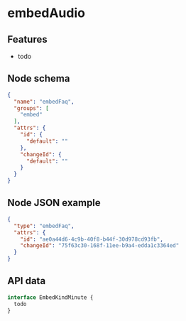 # embedAudio

## Features
- todo

## Node schema

```json
{
  "name": "embedFaq",
  "groups": [
    "embed"
  ],
  "attrs": {
    "id": {
      "default": ""
    },
    "changeId": {
      "default": ""
    }
  }
}
```

## Node JSON example

```json
{
  "type": "embedFaq",
  "attrs": {
    "id": "ae0a44d6-4c9b-40f8-b44f-30d978cd93fb",
    "changeId": "75f63c30-168f-11ee-b9a4-edda1c3364ed"
  }
}
```

## API data

```ts
interface EmbedKindMinute {
  todo
}
```
